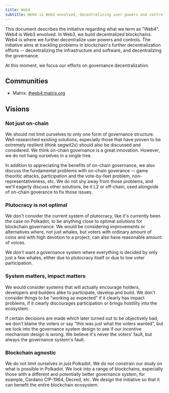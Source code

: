 ```yaml
---
title: Web4
subtitle: Web4 is Web3 envolved, decentralizing user powers and controls.
---
```


This document describes the initiative regarding what we term as
"Web4". Web4 is Web3 envolved. In Web3, we build decentralized
blockchains. Web4 is where we further decentralize user powers and
controls. The initiative aims at trackling problems in blockchain's
further decentralization efforts -- decentralizing the infrastructure
and software, and decentralizing the governance.

At this moment, we focus our efforts on governance decentralization.

## Communities

* Matrix: [#web4:matrix.org](https://matrix.to/#/#web4:matrix.org)

## Visions

### Not just on-chain

We should not limit ourselves to only one form of governance
structure. Well-researched existing solutions, especially those that
have proven to be extremely resilient (think segwit2x) should also be
discussed and considered. We think on-chain governance is a great
innovation. However, we do not hang ourselves in a single tree.

In addition to appreciating the benefits of on-chain governance, we
also discuss the fundamental problems with on-chain goverance -- game
theoritic attacks, participation and the vote-by-feet problem,
non-representativeness, etc. We do not shy away from those problems,
and we'll eagerly discuss other solutions, be it L2 or off-chain, used
alongside of on-chain goverance to fix those issues.

### Plutocracy is not optimal

We don't consider the current system of plutocracy, like it's
currently been the case on Polkadot, to be anything close to optimal
solutions for blockchain governance. We would be considering
improvements or alternatives where, not just whales, but voters with
ordinary amount of coins and with high devotion to a project, can also
have reasonable amount of voices.

We don't want a governance system where everything is decided by only
just a few whales, either due to plutocracy itself or due to low voter
participation.

### System matters, impact matters

We would consider systems that will actually encourage holders,
developers and builders alike to participate, develop and build. We
don't consider things to be "working as expected" if it clearly has
impact problems, if it clearly discourages participation or brings
hostility into the ecosystem.

If certain decisions are made which later turned out to be objectively
bad, we don't blame the voters or say "this was just what the voters
wanted", but we look into the governance system design to see if our
incentive mechanism design is wrong. We believe it's never the voters'
fault, but always the governance system's fault.

### Blockchain agnostic

We do not limit ourselves in just Polkadot. We do not constrain our
study on what is possible in Polkadot. We look into a range of
blockchains, especially those with a different and potentially better
governance system, for example, Cardano CIP-1964, Decred, etc. We
design the initiative so that it can benefit the entire blockchain
ecosystem.
